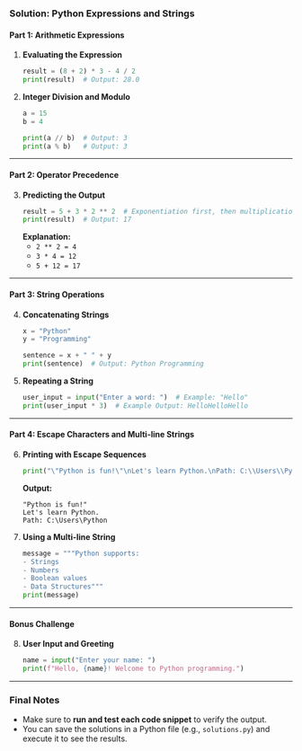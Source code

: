 ### **Solution: Python Expressions and Strings**

#### **Part 1: Arithmetic Expressions**

1. **Evaluating the Expression**

   ```python
   result = (8 + 2) * 3 - 4 / 2
   print(result)  # Output: 28.0
   ```

2. **Integer Division and Modulo**

   ```python
   a = 15
   b = 4

   print(a // b)  # Output: 3
   print(a % b)   # Output: 3
   ```

---

#### **Part 2: Operator Precedence**

3. **Predicting the Output**
   ```python
   result = 5 + 3 * 2 ** 2  # Exponentiation first, then multiplication, then addition
   print(result)  # Output: 17
   ```
   **Explanation:**
   - `2 ** 2 = 4`
   - `3 * 4 = 12`
   - `5 + 12 = 17`

---

#### **Part 3: String Operations**

4. **Concatenating Strings**

   ```python
   x = "Python"
   y = "Programming"

   sentence = x + " " + y
   print(sentence)  # Output: Python Programming
   ```

5. **Repeating a String**
   ```python
   user_input = input("Enter a word: ")  # Example: "Hello"
   print(user_input * 3)  # Example Output: HelloHelloHello
   ```

---

#### **Part 4: Escape Characters and Multi-line Strings**

6. **Printing with Escape Sequences**

   ```python
   print("\"Python is fun!\"\nLet's learn Python.\nPath: C:\\Users\\Python")
   ```

   **Output:**

   ```
   "Python is fun!"
   Let's learn Python.
   Path: C:\Users\Python
   ```

7. **Using a Multi-line String**
   ```python
   message = """Python supports:
   - Strings
   - Numbers
   - Boolean values
   - Data Structures"""
   print(message)
   ```

---

#### **Bonus Challenge**

8. **User Input and Greeting**
   ```python
   name = input("Enter your name: ")
   print(f"Hello, {name}! Welcome to Python programming.")
   ```

---

### **Final Notes**

- Make sure to **run and test each code snippet** to verify the output.
- You can save the solutions in a Python file (e.g., `solutions.py`) and execute it to see the results.
